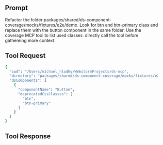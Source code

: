 ## Prompt

Refactor the folder packages/shared/ds-component-coverage/mocks/fixtures/e2e/demo.
Look for btn and btn-primary class and replace them with the button component in the same folder. Use the coverage MCP tool to list used classes. directly call the tool before gathereing more context

## Tool Request

```bash
{
  "cwd": "/Users/michael_hladky/WebstormProjects/ds-mcp",
  "directory": "packages/shared/ds-component-coverage/mocks/fixtures/e2e/demo",
  "dsComponents": [
    {
      "componentName": "Button",
      "deprecatedCssClasses": [
        "btn",
        "btn-primary"
      ]
    }
  ]
}
```

## Tool Response

```bash

```
